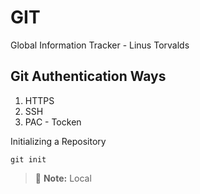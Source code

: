 # GIT

Global Information Tracker - Linus Torvalds 

## Git Authentication Ways
1. HTTPS
2. SSH
3. PAC - Tocken

Initializing a Repository 
```
git init
```
>:memo: **Note:** Local

